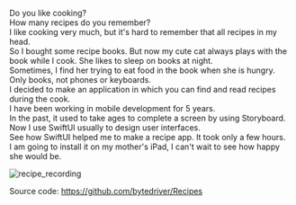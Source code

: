 Do you like cooking?
<br>
How many recipes do you remember?
<br>
I like cooking very much, but it's hard to remember that all recipes in my head.
<br>
So I bought some recipe books. But now my cute cat always plays with the book while I cook. She likes to sleep on books at night.
<br>
Sometimes, I find her trying to eat food in the book when she is hungry.
<br>
Only books, not phones or keyboards.
<br>
I decided to make an application in which you can find and read recipes during the cook.
<br>
I have been working in mobile development for 5 years.
<br>
In the past, it used to take ages to complete a screen by using Storyboard.
<br>
Now I use SwiftUI usually to design user interfaces.
<br>
See how SwiftUI helped me to make a recipe app. It took only a few hours.
<br>
I am going to install it on my mother's iPad, I can't wait to see how happy she would be.

![recipe_recording](https://user-images.githubusercontent.com/123972077/235237795-078b0923-5e56-48ff-b2a4-41b576a7fd61.gif)

Source code: https://github.com/bytedriver/Recipes
